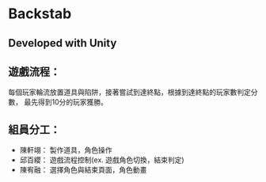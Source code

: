 # Backstab
## Developed with Unity

## 遊戲流程：
每個玩家輪流放置道具與陷阱，接著嘗試到達終點，根據到達終點的玩家數判定分數，
最先得到10分的玩家獲勝。

## 組員分工：
* 陳軒翊： 製作道具，角色操作
* 邱百纓： 遊戲流程控制(ex. 遊戲角色切換，結束判定)
* 陳宥融： 選擇角色與結束頁面，角色動畫